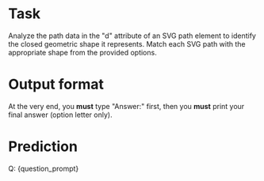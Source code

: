 # Task
Analyze the path data in the "d" attribute of an SVG path element to identify the closed geometric shape it represents. Match each SVG path with the appropriate shape from the provided options.

# Output format
At the very end, you **must** type "Answer:" first, then you **must** print your final answer (option letter only).

# Prediction
Q: {question_prompt}